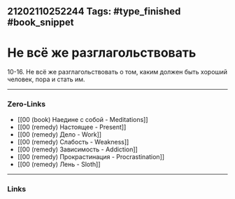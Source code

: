 21202110252244
Tags: #type_finished #book_snippet 
---
# Не всё же разглагольствовать

 10-16. Не всё же разглагольствовать о том, каким должен быть хороший человек, пора и стать им. 

---
### Zero-Links
 - [[00 (book) Наедине с собой - Meditations]]
 - [[00 (remedy) Настоящее - Present]]
 - [[00 (remedy) Дело - Work]]
 - [[00 (remedy) Слабость - Weakness]]
 - [[00 (remedy) Зависимость - Addiction]]
 - [[00 (remedy) Прокрастинация - Procrastination]]
 - [[00 (remedy) Лень - Sloth]]
---
### Links
